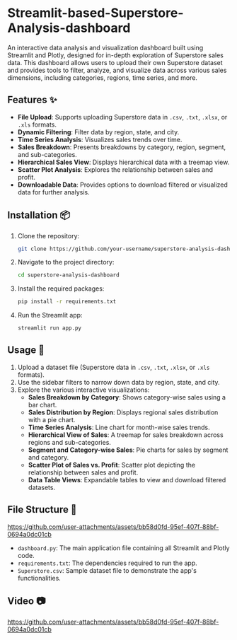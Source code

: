 # Streamlit-based-Superstore-Analysis-dashboard

An interactive data analysis and visualization dashboard built using Streamlit and Plotly, designed for in-depth exploration of Superstore sales data. This dashboard allows users to upload their own Superstore dataset and provides tools to filter, analyze, and visualize data across various sales dimensions, including categories, regions, time series, and more.

## Features ✨

- **File Upload**: Supports uploading Superstore data in `.csv`, `.txt`, `.xlsx`, or `.xls` formats.
- **Dynamic Filtering**: Filter data by region, state, and city.
- **Time Series Analysis**: Visualizes sales trends over time.
- **Sales Breakdown**: Presents breakdowns by category, region, segment, and sub-categories.
- **Hierarchical Sales View**: Displays hierarchical data with a treemap view.
- **Scatter Plot Analysis**: Explores the relationship between sales and profit.
- **Downloadable Data**: Provides options to download filtered or visualized data for further analysis.

## Installation 📦

1. Clone the repository:
   ```bash
   git clone https://github.com/your-username/superstore-analysis-dashboard.git
   ```
2. Navigate to the project directory:
   ```bash
   cd superstore-analysis-dashboard
   ```
3. Install the required packages:
   ```bash
   pip install -r requirements.txt
   ```
4. Run the Streamlit app:
   ```bash
   streamlit run app.py
   ```

## Usage 🚀

1. Upload a dataset file (Superstore data in `.csv`, `.txt`, `.xlsx`, or `.xls` formats).
2. Use the sidebar filters to narrow down data by region, state, and city.
3. Explore the various interactive visualizations:
   - **Sales Breakdown by Category**: Shows category-wise sales using a bar chart.
   - **Sales Distribution by Region**: Displays regional sales distribution with a pie chart.
   - **Time Series Analysis**: Line chart for month-wise sales trends.
   - **Hierarchical View of Sales**: A treemap for sales breakdown across regions and sub-categories.
   - **Segment and Category-wise Sales**: Pie charts for sales by segment and category.
   - **Scatter Plot of Sales vs. Profit**: Scatter plot depicting the relationship between sales and profit.
   - **Data Table Views**: Expandable tables to view and download filtered datasets.

## File Structure 📁

https://github.com/user-attachments/assets/bb58d0fd-95ef-407f-88bf-0694a0dc01cb

- `dashboard.py`: The main application file containing all Streamlit and Plotly code.
- `requirements.txt`: The dependencies required to run the app.
- `Superstore.csv`: Sample dataset file to demonstrate the app's functionalities.

## Video 📷

https://github.com/user-attachments/assets/bb58d0fd-95ef-407f-88bf-0694a0dc01cb

